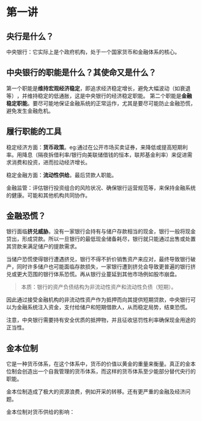 # 第一讲
## 央行是什么？
中央银行：它实际上是个政府机构，处于一个国家货币和金融体系的核心。
## 中央银行的职能是什么？其使命又是什么？
第一个职能是**维持宏观经济稳定**，即追求经济稳定增长，避免大幅波动（如衰退等）​，并维持稳定的低通胀，这是中央银行的经济稳定职能。
第二个职能是**金融稳定职能**。要尽可能地保证金融系统的正常运作，尤其是要尽可能防止金融恐慌，避免发生金融危机。
## 履行职能的工具
稳定经济方面：**货币政策**。eg:通过在公开市场买卖证券，来降低或提高短期利率。用降息（隔夜拆借利率/银行向美联储借钱的恒本，联邦基金利率）来促进需求消费和投资，进而拉动经济增长。

稳定金融方面：**流动性供给**。最后贷款人职能。

金融监管：评估银行投资组合的风险状况、确保银行运营规范等，来保持金融系统的健康。可能和其他机构共同协作。
## 金融恐慌？
银行面临**挤兑威胁**。没有一家银行会持有与储户存款相当的现金，银行一般将现金贷出，形成贷款。所以一旦银行的最低现金储备耗尽，银行就只能通过出售或处置其贷款来满足储户的提款需求。

当储户恐慌使得银行遭遇挤兑，银行不得不折价销售资产来应对，最终导致银行破产，同时许多储户也可能面临存款损失，一家银行遭到挤兑会导致更普遍的银行挤兑或更大范围的银行体系恐慌。再从银行业蔓延到其他市场例如股市崩盘。
> 本质：银行的资产负债结构为非流动性资产和流动性负债（短期）。

因此通过接受金融机构的非流动性资产作为抵押而向其提供短期贷款，中央银行可以为金融系统注入资金，支付给储户和短期借款人，从而稳定局势，结束恐慌。

注意，中央银行需要持有安全优质的抵押物，并且征收惩罚性利率确保现金用途的正当性。
## 金本位制
它是一种货币体系，在这个体系中，货币的价值以黄金的重量来衡量。真正的金本位制会创造出一个自我管理的货币体系，而这样的货币体系至少能部分替代央行的职能。

金本位制造成了极大的资源浪费，例如开采的转移。还有更严重的金融及经济问题。

金本位制对货币供给的影响：
